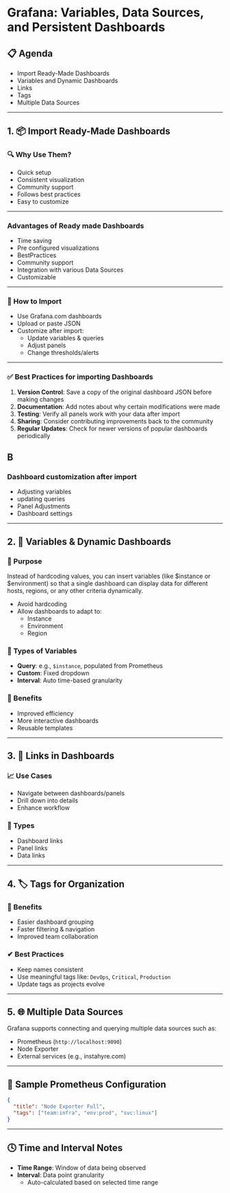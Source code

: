 # Grafana: Variables, Data Sources, and Persistent Dashboards

## 📋 Agenda
- Import Ready-Made Dashboards
- Variables and Dynamic Dashboards
- Links
- Tags
- Multiple Data Sources

---

## 1. 📦 Import Ready-Made Dashboards

### 🔍 Why Use Them?
- Quick setup
- Consistent visualization
- Community support
- Follows best practices
- Easy to customize
---
### Advantages of Ready made Dashboards
- Time saving
- Pre configured visualizations
- BestPractices
- Community support
- Integration with various Data Sources
- Customizable
---
### 🚀 How to Import
- Use Grafana.com dashboards
- Upload or paste JSON
- Customize after import:
  - Update variables & queries
  - Adjust panels
  - Change thresholds/alerts
---
### ✅ Best Practices for importing Dashboards
1. **Version Control**: Save a copy of the original dashboard JSON before making changes
2. **Documentation**: Add notes about why certain modifications were made
3. **Testing**: Verify all panels work with your data after import
4. **Sharing**: Consider contributing improvements back to the community
5. **Regular Updates**: Check for newer versions of popular dashboards periodically

B
---
### Dashboard customization after import
- Adjusting variables
- updating queries
- Panel Adjustments
- Dashboard settings


---

## 2. 🔄 Variables & Dynamic Dashboards

### 🎯 Purpose
Instead of hardcoding values, you can insert variables (like $instance or $environment) so that a single dashboard can
display data for different hosts, regions, or any other criteria dynamically.
- Avoid hardcoding
- Allow dashboards to adapt to:
  - Instance
  - Environment
  - Region

### 🔧 Types of Variables
- **Query**: e.g., `$instance`, populated from Prometheus
- **Custom**: Fixed dropdown
- **Interval**: Auto time-based granularity

### 🧠 Benefits
- Improved efficiency
- More interactive dashboards
- Reusable templates

---

## 3. 🔗 Links in Dashboards

### 📈 Use Cases
- Navigate between dashboards/panels
- Drill down into details
- Enhance workflow

### 🔗 Types
- Dashboard links
- Panel links
- Data links

---

## 4. 🏷 Tags for Organization

### 📌 Benefits
- Easier dashboard grouping
- Faster filtering & navigation
- Improved team collaboration

### ✔ Best Practices
- Keep names consistent
- Use meaningful tags like: `DevOps`, `Critical`, `Production`
- Update tags as projects evolve

---

## 5. 🌐 Multiple Data Sources

Grafana supports connecting and querying multiple data sources such as:
- Prometheus (`http://localhost:9090`)
- Node Exporter
- External services (e.g., instahyre.com)

---

## 🧰 Sample Prometheus Configuration

```json
{
  "title": "Node Exporter Full",
  "tags": ["team:infra", "env:prod", "svc:linux"]
}
```

---

## 🕓 Time and Interval Notes
- **Time Range**: Window of data being observed
- **Interval**: Data point granularity
  - Auto-calculated based on selected time range
